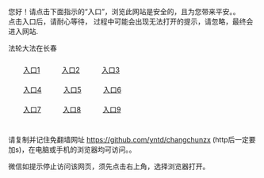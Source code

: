 您好！请点击下面指示的“入口”，浏览此网站是安全的，且为您带来平安。。 <br/>
点击入口后，请耐心等待， 过程中可能会出现无法打开的提示，请忽略，最终会进入网站. </br>

法轮大法在长春<br/>
<div style="padding:10px"><a style="margin:20px" target="_blank" href="https://drkg7wvyuewho.cloudfront.net/2Qpsp?jwtwq" id="ccLink1" rel="nofollow">入口1</a> <a target="_blank" style="margin:20px" href="https://d2pm3pmixps0wm.cloudfront.net/2Qpsp?ulftz" id="ccLink2" rel="nofollow">入口2</a> <a style="margin:20px" target="_blank" href="https://dk4rlzb3n8ocp.cloudfront.net/2Qpsp?jgbwhmzz" id="ccLink3" rel="nofollow">入口3</a></div>

<div style="padding:10px" ><a style="margin:20px" target="_blank" href="https://drkg7wvyuewho.cloudfront.net/2Qpsp?jwtwq" id="ccLink4" rel="nofollow">入口4</a> <a style="margin:20px" href="https://d2pm3pmixps0wm.cloudfront.net/2Qpsp?ulftz" target="_blank" id="ccLink5" rel="nofollow">入口5</a> <a style="margin:20px" href="https://dk4rlzb3n8ocp.cloudfront.net/2Qpsp?jgbwhmzz" target="_blank" id="ccLink6" rel="nofollow">入口6</a></div>

<div style="padding:10px"><a style="margin:20px" target="_blank" href="https://drkg7wvyuewho.cloudfront.net/2Qpsp?jwtwq" id="ccLink7" rel="nofollow">入口7</a> <a style="margin:20px" href="https://d2pm3pmixps0wm.cloudfront.net/2Qpsp?ulftz" target="_blank" id="ccLink8" rel="nofollow">入口8</a> <a style="margin:20px" target="_blank" href="https://dk4rlzb3n8ocp.cloudfront.net/2Qpsp?jgbwhmzz" id="ccLink9" rel="nofollow">入口9</a></div>

<br/>



请复制并记住免翻墙网址 https://github.com/yntd/changchunzx (http后一定要加s)，在电脑或手机的浏览器均可访问。。<br/>

微信如提示停止访问该网页，须先点击右上角，选择浏览器打开。
